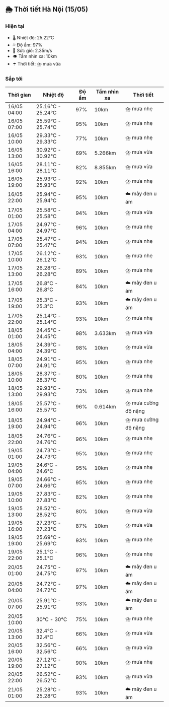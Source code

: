 ## 🌦️ Thời tiết Hà Nội (15/05)

### Hiện tại

- 🌡️ Nhiệt độ: 25.22℃
- 💦 Độ ẩm: 97%
- 💨 Sức gió: 2.35m/s
- 👁️ Tầm nhìn xa: 10km
- ☂️ Thời tiết: ⛈️ mưa vừa

### Sắp tới

| Thời gian | Nhiệt độ | Độ ẩm | Tầm nhìn xa | Thời tiết |
| --- | --- | --- | --- | --- |
| 16/05 04:00 | 25.16℃ - 25.24℃ | 97% | 10km | ⛈️ mưa nhẹ |
| 16/05 07:00 | 25.59℃ - 25.74℃ | 95% | 10km | ⛈️ mưa nhẹ |
| 16/05 10:00 | 29.33℃ - 29.33℃ | 77% | 10km | ⛈️ mưa nhẹ |
| 16/05 13:00 | 30.92℃ - 30.92℃ | 69% | 5.266km | ⛈️ mưa vừa |
| 16/05 16:00 | 28.11℃ - 28.11℃ | 82% | 8.855km | ⛈️ mưa vừa |
| 16/05 19:00 | 25.93℃ - 25.93℃ | 92% | 10km | ⛈️ mưa nhẹ |
| 16/05 22:00 | 25.94℃ - 25.94℃ | 95% | 10km | ☁️ mây đen u ám |
| 17/05 01:00 | 25.58℃ - 25.58℃ | 94% | 10km | ⛈️ mưa vừa |
| 17/05 04:00 | 24.97℃ - 24.97℃ | 96% | 10km | ⛈️ mưa nhẹ |
| 17/05 07:00 | 25.47℃ - 25.47℃ | 94% | 10km | ⛈️ mưa nhẹ |
| 17/05 10:00 | 26.12℃ - 26.12℃ | 93% | 10km | ⛈️ mưa nhẹ |
| 17/05 13:00 | 26.28℃ - 26.28℃ | 89% | 10km | ⛈️ mưa nhẹ |
| 17/05 16:00 | 26.8℃ - 26.8℃ | 84% | 10km | ☁️ mây đen u ám |
| 17/05 19:00 | 25.3℃ - 25.3℃ | 93% | 10km | ☁️ mây đen u ám |
| 17/05 22:00 | 25.14℃ - 25.14℃ | 93% | 10km | ⛈️ mưa nhẹ |
| 18/05 01:00 | 24.45℃ - 24.45℃ | 98% | 3.633km | ⛈️ mưa vừa |
| 18/05 04:00 | 24.39℃ - 24.39℃ | 98% | 10km | ⛈️ mưa vừa |
| 18/05 07:00 | 24.91℃ - 24.91℃ | 95% | 10km | ⛈️ mưa nhẹ |
| 18/05 10:00 | 28.37℃ - 28.37℃ | 80% | 10km | ⛈️ mưa nhẹ |
| 18/05 13:00 | 29.93℃ - 29.93℃ | 73% | 10km | ⛈️ mưa nhẹ |
| 18/05 16:00 | 25.57℃ - 25.57℃ | 96% | 0.614km | ⛈️ mưa cường độ nặng |
| 18/05 19:00 | 24.94℃ - 24.94℃ | 96% | 10km | ⛈️ mưa cường độ nặng |
| 18/05 22:00 | 24.76℃ - 24.76℃ | 96% | 10km | ⛈️ mưa nhẹ |
| 19/05 01:00 | 24.73℃ - 24.73℃ | 95% | 10km | ⛈️ mưa nhẹ |
| 19/05 04:00 | 24.6℃ - 24.6℃ | 95% | 10km | ⛈️ mưa nhẹ |
| 19/05 07:00 | 24.66℃ - 24.66℃ | 95% | 10km | ⛈️ mưa nhẹ |
| 19/05 10:00 | 27.83℃ - 27.83℃ | 82% | 10km | ⛈️ mưa nhẹ |
| 19/05 13:00 | 28.52℃ - 28.52℃ | 80% | 10km | ⛈️ mưa vừa |
| 19/05 16:00 | 27.23℃ - 27.23℃ | 87% | 10km | ⛈️ mưa vừa |
| 19/05 19:00 | 25.69℃ - 25.69℃ | 93% | 10km | ⛈️ mưa nhẹ |
| 19/05 22:00 | 25.1℃ - 25.1℃ | 96% | 10km | ⛈️ mưa nhẹ |
| 20/05 01:00 | 24.75℃ - 24.75℃ | 97% | 10km | ☁️ mây đen u ám |
| 20/05 04:00 | 24.72℃ - 24.72℃ | 97% | 10km | ☁️ mây đen u ám |
| 20/05 07:00 | 25.91℃ - 25.91℃ | 93% | 10km | ☁️ mây đen u ám |
| 20/05 10:00 | 30℃ - 30℃ | 75% | 10km | ⛈️ mưa nhẹ |
| 20/05 13:00 | 32.4℃ - 32.4℃ | 66% | 10km | ⛈️ mưa vừa |
| 20/05 16:00 | 32.56℃ - 32.56℃ | 66% | 10km | ⛈️ mưa vừa |
| 20/05 19:00 | 27.12℃ - 27.12℃ | 90% | 10km | ⛈️ mưa nhẹ |
| 20/05 22:00 | 26.52℃ - 26.52℃ | 93% | 10km | ⛈️ mưa vừa |
| 21/05 01:00 | 25.28℃ - 25.28℃ | 93% | 10km | ☁️ mây đen u ám |
